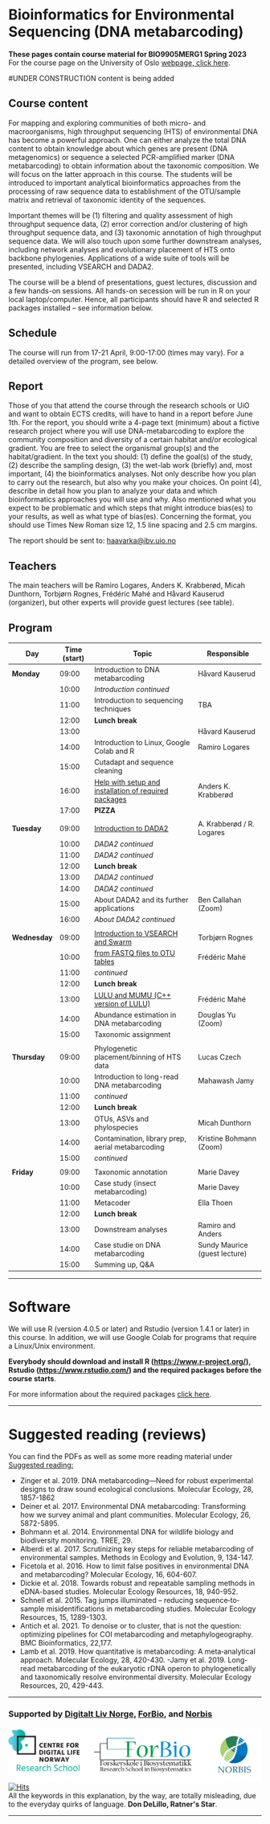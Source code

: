 # Bioinformatics for Environmental Sequencing (DNA metabarcoding)
**These pages contain course material for BIO9905MERG1 Spring 2023**  
For the course page on the University of Oslo [webpage, click here](https://www.uio.no/studier/emner/matnat/ibv/BIO9905MERG1/).

#UNDER CONSTRUCTION
content is being added

## Course content
For mapping and exploring communities of both micro- and macroorganisms, high throughput sequencing (HTS) of environmental DNA has become a powerful approach. One can either analyze the total DNA content to obtain knowledge about which genes are present (DNA metagenomics) or sequence a selected PCR-amplified marker (DNA metabarcoding) to obtain information about the taxonomic composition. We will focus on the latter approach in this course. The students will be introduced to important analytical bioinformatics approaches from the processing of raw sequence data to establishment of the OTU/sample matrix and retrieval of taxonomic identity of the sequences.

Important themes will be (1) filtering and quality assessment of high throughput sequence data, (2) error correction and/or clustering of high throughput sequence data, and (3) taxonomic annotation of high throughput sequence data. We will also touch upon some further downstream analyses, including network analyses and evolutionary placement of HTS onto backbone phylogenies. Applications of a wide suite of tools will be presented, including VSEARCH and DADA2.

The course will be a blend of presentations, guest lectures, discussion and a few hands-on sessions. All hands-on secession will be run in R on your local laptop/computer. Hence, all participants should have R and selected R packages installed – see information below.

## Schedule

The course will run from 17-21 April, 9:00-17:00 (times may vary). For a detailed overview of the program, see below.

## Report
Those of you that attend the course through the research schools or UiO and want to obtain ECTS credits, will have to hand in a report before June 1th.
For the report, you should write a 4-page text (minimum) about a fictive research project where you will use DNA-metabarcoding to explore the community composition and diversity of a certain habitat and/or ecological gradient. You are free to select the organismal group(s) and the habitat/gradient. In the text you should: (1) define the goal(s) of the study, (2) describe the sampling design, (3) the wet-lab work (briefly) and, most important, (4) the bioinformatics analyses. Not only describe how you plan to carry out the research, but also why you make your choices. On point (4), describe in detail how you plan to analyze your data and which bioinformatics approaches you will use and why. Also mentioned what you expect to be problematic and which steps that might introduce bias(es) to your results, as well as what type of bias(es). Concerning the format, you should use Times New Roman size 12, 1.5 line spacing and 2.5 cm margins.

The report should be sent to: haavarka@ibv.uio.no

## Teachers
The main teachers will be Ramiro Logares, Anders K. Krabberød, Micah Dunthorn, Torbjørn Rognes, Frédéric Mahé and Håvard Kauserud (organizer), but other experts will provide guest lectures (see table).



## Program

| Day           | Time (start) | Topic                                                          | Responsible                   |
| ------------- | ------------ | -------------------------------------------------------------- | ----------------------------- |
| **Monday**    | 09:00        | Introduction to DNA metabarcoding                              | Håvard Kauserud               |
|               | 10:00        | *Introduction continued*                                       |                               |
|               | 11:00        | Introduction to sequencing techniques                          | TBA                           |
|               | 12:00        | **Lunch break**                                                |                               |
|               | 13:00        |                                                                | Håvard Kauserud               |
|               | 14:00        | Introduction to Linux, Google Colab and R                      | Ramiro Logares                |
|               | 15:00        | Cutadapt and sequence cleaning                                 |                               |
|               | 16:00        | [Help with setup and installation of required packages](Setup) | Anders K. Krabberød           |
|               | 17:00        | **PIZZA**                                                      |                               |
|               |              |                                                                |                               |
| **Tuesday**   | 09:00        | [Introduction to DADA2](Dada2_Pipeline)                        | A. Krabberød / R. Logares     |
|               | 10:00        | *DADA2 continued*                                              |                               |
|               | 11:00        | *DADA2 continued*                                              |                               |
|               | 12:00        | **Lunch break**                                                |                               |
|               | 13:00        | *DADA2 continued*                                              |                               |
|               | 14:00        | *DADA2 continued*                                              |                               |
|               | 15:00        | About DADA2 and its further applications                       | Ben Callahan (Zoom)           |
|               | 16:00        | *About DADA2 continued*                                        |                               |
|               |              |                                                                |                               |
| **Wednesday** | 09:00        | [Introduction to VSEARCH and Swarm](Vsearch_swarm)             | Torbjørn Rognes               |
|               | 10:00        | [from FASTQ files to OTU tables ](Vsearch_swarm)               | Frédéric Mahé                 |
|               | 11:00        | *continued*                                                    |                               |
|               | 12:00        | **Lunch break**                                                |                               |
|               | 13:00        | [LULU and MUMU (C++ version of LULU)](Vsearch_swarm/)          | Frédéric Mahé                 |
|               | 14:00        | Abundance estimation in DNA metabarcoding                      | Douglas Yu (Zoom)             |
|               | 15:00        | Taxonomic assignment                                           |                               |
|               |              |                                                                |                               |
| **Thursday**  | 09:00        | Phylogenetic placement/binning of HTS data                     | Lucas Czech                   |
|               | 10:00        | Introduction to long-read DNA metabarcoding                    | Mahawash Jamy                 |
|               | 11:00        | *continued*                                                    |                               |
|               | 12:00        | **Lunch break**                                                |                               |
|               | 13:00        | OTUs, ASVs and phylospecies                                    | Micah Dunthorn                |
|               | 14:00        | Contamination, library prep, aerial metabarcoding              | Kristine Bohmann (Zoom)       |
|               | 15:00        | *continued*                                                    |                               |
|               |              |                                                                |                               |
| **Friday**    | 09:00        | Taxonomic annotation                                           | Marie Davey                   |
|               | 10:00        | Case study (insect metabarcoding)                              | Marie Davey                   |
|               | 11:00        | Metacoder                                                      | Ella Thoen                    |
|               | 12:00        | **Lunch break**                                                |                               |
|               | 13:00        | Downstream analyses                                            | Ramiro  and Anders            |
|               | 14:00        | Case studie on DNA metabarcoding                               | Sundy Maurice (guest lecture) |
|               | 15:00        | Summing up, Q&A                                                |                               |


---
# Software
We will use R (version 4.0.5 or later) and Rstudio (version 1.4.1 or later) in this course. In addition, we will use Google Colab for programs that require a Linux/Unix environment.

**Everybody should download and install R (https://www.r-project.org/), Rstudio (https://www.rstudio.com/) and the required packages before the course starts**.

For more information about the required packages [click here](Setup/).

---


# Suggested reading (reviews)
You can find the PDFs as well as some more reading material under  [Suggested reading:](Suggested_reading/)
- Zinger et al. 2019. DNA metabarcoding—Need for robust experimental designs to draw sound ecological conclusions. Molecular Ecology, 28, 1857-1862
- Deiner et al. 2017. Environmental DNA metabarcoding: Transforming how we survey animal and plant communities. Molecular Ecology, 26, 5872-5895.
- Bohmann et al. 2014. Environmental DNA for wildlife biology and biodiversity monitoring. TREE, 29.
- Alberdi et al. 2017. Scrutinizing key steps for reliable metabarcoding of environmental samples. Methods in Ecology and Evolution, 9, 134-147.
- Ficetola et al. 2016. How to limit false positives in environmental DNA and metabarcoding? Molecular Ecology, 16, 604-607.
- Dickie et al. 2018. Towards robust and repeatable sampling methods in eDNA-based studies. Molecular Ecology Resources, 18, 940-952.
- Schnell et al. 2015. Tag jumps illuminated – reducing sequence‐to‐sample misidentifications in metabarcoding studies. Molecular Ecology Resources, 15, 1289-1303.
- Antich et al. 2021. To denoise or to cluster, that is not the question: optimizing pipelines for COI metabarcoding and metaphylogeography. BMC Bioinformatics, 22,177.
- Lamb et al. 2019. How quantitative is metabarcoding: A meta‐analytical approach. Molecular Ecology, 28, 420-430.
 -Jamy et al. 2019. Long-read metabarcoding of the eukaryotic rDNA operon to phylogenetically and taxonomically resolve environmental diversity. Molecular Ecology Resources, 20, 429-443.
 ----
### Supported by [Digitalt Liv Norge](https://www.digitallifenorway.org/), [ForBio](https://www.forbio.uio.no/), and [Norbis](https://norbis.w.uib.no/)
![](images/2023/04/Artboard2x.png)  
[![Hits](https://hits.seeyoufarm.com/api/count/incr/badge.svg?url=https%3A%2F%2Fgithub.com%2Fkrabberod%2FBIO9905MERG1_V23&count_bg=%2379C83D&title_bg=%23555555&icon=&icon_color=%23E7E7E7&title=hits&edge_flat=false)](https://hits.seeyoufarm.com)  
All the keywords in this explanation, by the way, are totally misleading, due to the everyday quirks of language. **Don DeLillo, Ratner's Star**.

---
